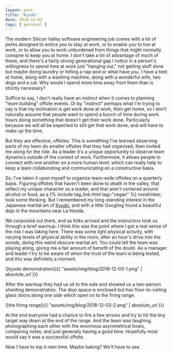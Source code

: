 ```yaml
---
layout: post
title: "Kyudo"
date: 2018-12-03
tags: [ personal ]
---
```


The modern Silicon Valley software engineering job comes with a lot of perks
designed to entice you to stay at work, or to enable you to live at work, or
to allow you to work unburdened from things that might normally conspire to
keep you at home. I don't take a lot of advantage of much of these, and there's
a fairly strong generational gap I notice in a person's willingness to spend
time at work just "hanging out," not getting stuff done but maybe doing laundry
or hitting a nap pod or what have you. I have a bed at home, along with a
washing machine, along with a wonderful wife, two dogs and a cat. Why would I
spend more time away from them than is strictly necessary?

Suffice to say, I don't really have an instinct when it comes to planning
"team building" offsite events. Or by "instinct" perhaps what I'm trying to say
is that my inclination is get work done at work, then get home, so I don't
naturally assume that people want to spend a bunch of time during work hours
doing something that doesn't get their work done. Particularly because we will
all be expected to still get that work done, and will have to make up the time.

But they are effective, offsites. This is something I've learned observing
parts of my team do smaller offsites that they had organized, then invited me
along for the ride. As a leader it's a unique opportunity to observe team
dynamics outside of the context of work. Furthermore, it allows people to
connect with one another on a more human level, which can really help to keep
a team collaborating and communicating on a constructive basis.

So, I've taken it upon myself to organize team-wide offsites on a quarterly
basis. Figuring offsites that haven't been done to death in the valley, that
reflect my unique character as a leader, and that aren't centered around
alcohol or food, as a {% include tag_link.html tag="vegan" %} nondrinker, took
some thinking. But I remembered my long-standing interest in the Japanese
martial art of [Kyudo](https://en.wikipedia.org/wiki/Ky%C5%ABd%C5%8D), and with
a little Googling found a beautiful dojo in the mountains near La Honda.

We carpooled out there, and as folks arrived and the instructors took us through
a brief warmup. I think this was the point where I got a real sense of the risk
I was taking here. There was some light physical activity, with varying levels
of physical ability in the room, after an hour's drive into the woods, doing
this weird obscure martial art. You could tell the team was playing along,
giving me a fair amount of benefit of the doubt. As a manager and leader I try
to be aware of when the trust of the team is being tested, and this was
definitely a moment.

![kyudo demonstration]({{ "assets/img/blog/2018-12-03-1.png" | absolute_url }})

After the warmup they had us sit to the side and showed us a two-person shooting
demonstration. The dojo space is enclosed but has floor-to-ceiling glass doors
along one side which open on to the firing range.

![the firing range]({{ "assets/img/blog/2018-12-03-2.png" | absolute_url }})

At the end everyone had a chance to fire a few arrows and try to hit the tiny
target way down at the end of the range. And the team was laughing,
photographing each other with the enormous asymmetrical bows, comparing notes,
and just generally having a good time. Hopefully most would say it was a
successful offsite.

Now I have to top it next time. Maybe baking? We'll have to see.

